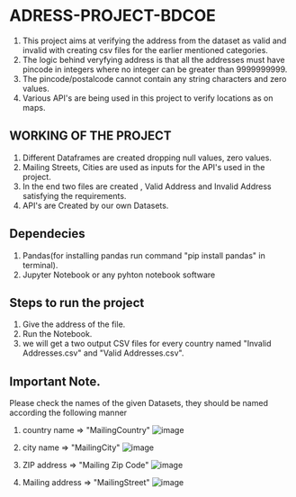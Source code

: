 # ADRESS-PROJECT-BDCOE

1. This project aims at verifying the address from the dataset as valid and invalid with creating csv files for the earlier mentioned categories.
2. The logic behind veryfying address is that all the addresses must have pincode in integers where no integer can be greater than 9999999999. 
3. The pincode/postalcode cannot contain any string characters and zero values.
4. Various API's are being used in this project to verify locations as on maps. 


## WORKING OF THE PROJECT 

1. Different Dataframes are created dropping null values, zero values. 
2. Mailing Streets, Cities are used as inputs for the API's used in the project. 
3. In the end two files are created , Valid Address and Invalid Address satisfying the requirements. 
4. API's are Created by our own Datasets.

## Dependecies 

1. Pandas(for installing pandas run command "pip install pandas" in terminal).
2. Jupyter Notebook or any pyhton notebook software
 
 ## Steps to run the project
 
 1. Give the address of the file.
 2. Run the Notebook.
 3. we will get a two output CSV files for every country named "Invalid Addresses.csv" and "Valid Addresses.csv".
 
 
## Important Note.
 Please check the names of the given Datasets, they should be named according the following manner
  1. country name => "MailingCountry"
![image](https://user-images.githubusercontent.com/114509252/215261775-d6607327-b9da-4d60-a009-bcd11c1646f6.png)

 2. city name => "MailingCity"
![image](https://user-images.githubusercontent.com/114509252/215261793-3fd82d6a-0346-43cb-baf9-3a060c53744a.png)
3. ZIP address => "Mailing Zip Code"
![image](https://user-images.githubusercontent.com/114509252/215261825-5f5110fb-3b31-4512-8ce1-7087fe3ef321.png)
4. Mailing address => "MailingStreet"
![image](https://user-images.githubusercontent.com/114509252/215261847-c7808f29-fd98-47ca-9c40-aae41ea3d53c.png)
 
